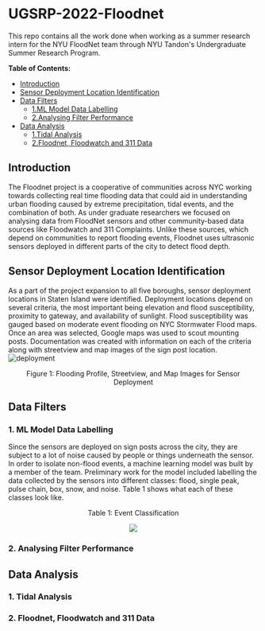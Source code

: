 # UGSRP-2022-Floodnet
This repo contains all the work done when working as a summer research intern for the NYU FloodNet team through NYU Tandon's Undergraduate Summer Research Program.

**Table of Contents:**
- [Introduction](#introduction)
- [Sensor Deployment Location Identification](#sensor-deployment-location-identification)
- [Data Filters](#data-filtering)
   - [1.ML Model Data Labelling](#1-ml-model-data-labelling)
   - [2.Analysing Filter Performance](#2-analysing-filter-performance)
- [Data Analysis](#data-analysis)
   - [1.Tidal Analysis](#1-tidal-analysis)
   - [2.Floodnet, Floodwatch and 311 Data](#2-floodnet-floodwatch-and-311-data)
 
## Introduction
   The Floodnet project is a cooperative of communities across NYC working towards collecting real time flooding data that could aid in understanding urban flooding caused by extreme precipitation, tidal events, and the combination of both. As under graduate researchers we focused on analysing data from FloodNet sensors and other community-based data sources like Floodwatch and 311 Complaints. Unlike these sources, which depend on communities to report flooding events, Floodnet uses ultrasonic sensors deployed in different parts of the city to detect flood depth. 

## Sensor Deployment Location Identification
   As a part of the project expansion to all five boroughs, sensor deployment locations in Staten Island were identified. Deployment locations depend on several criteria, the most important being elevation and flood susceptibility, proximity to gateway, and availability of sunlight. Flood susceptibility was gauged based on moderate event flooding on NYC Stormwater Flood maps. Once an area was selected, Google maps was used to scout mounting posts. Documentation was created with information on each of the criteria along with streetview and map images of the sign post location. 
![deployment](https://user-images.githubusercontent.com/105950235/183995501-652b2840-4e58-47ce-9b02-1a4f5c28a8c1.jpg)
<p align='center'>
   Figure 1: Flooding Profile, Streetview, and Map Images for Sensor Deployment
</p>

## Data Filters
### 1. ML Model Data Labelling
   Since the sensors are deployed on sign posts across the city, they are subject to a lot of noise caused by people or things underneath the sensor. In order to isolate non-flood events, a machine learning model was built by a member of the team. Preliminary work for the model included labelling the data collected by the sensors into different classes: flood, single peak, pulse chain, box, snow, and noise. Table 1 shows what each of these classes look like. 

<p align = "center">
   Table 1: Event Classification
</p>
<p align = "center">
   <img src="https://user-images.githubusercontent.com/105950235/184010932-6354d2f4-6139-4e89-9e17-a45177a3cde8.jpg">
</p>

### 2. Analysing Filter Performance

## Data Analysis


### 1. Tidal Analysis

### 2. Floodnet, Floodwatch and 311 Data
   
